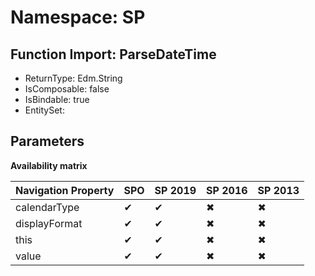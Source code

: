 # Namespace: SP

## Function Import: ParseDateTime

- ReturnType: Edm.String
- IsComposable: false
- IsBindable: true
- EntitySet: 

## Parameters

**Availability matrix**

Navigation Property | SPO | SP 2019 | SP 2016 | SP 2013
----------|-----|---------|---------|--------
calendarType | ✔ | ✔ | ✖ | ✖
displayFormat | ✔ | ✔ | ✖ | ✖
this | ✔ | ✔ | ✖ | ✖
value | ✔ | ✔ | ✖ | ✖
